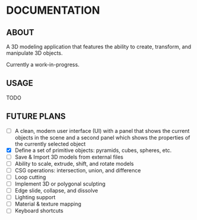 # DOCUMENTATION

## ABOUT
A 3D modeling application that features the ability to create, transform, and manipulate 3D objects.

Currently a work-in-progress.

## USAGE
TODO

## FUTURE PLANS

- [ ] A clean, modern user interface (UI) with a panel that shows the current objects in the scene and a second panel which shows the properties of the currently selected object
- [x] Define a set of primitive objects: pyramids, cubes, spheres, etc.
- [ ] Save & Import 3D models from external files
- [ ] Ability to scale, extrude, shift, and rotate models
- [ ] CSG operations: intersection, union, and difference
- [ ] Loop cutting
- [ ] Implement 3D or polygonal sculpting
- [ ] Edge slide, collapse, and dissolve
- [ ] Lighting support
- [ ] Material & texture mapping
- [ ] Keyboard shortcuts